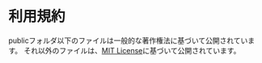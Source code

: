 # 利用規約
publicフォルダ以下のファイルは一般的な著作権法に基づいて公開されています。
それ以外のファイルは、[MIT License](LICENSE_MIT.txt)に基づいて公開されています。
